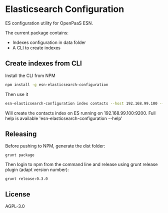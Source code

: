 # Elasticsearch Configuration

ES configuration utility for OpenPaaS ESN.

The current package contains:

- Indexes configuration in data folder
- A CLI to create indexes

## Create indexes from CLI

Install the CLI from NPM

``` bash
npm install -g esn-elasticsearch-configuration
```

Then use it

```bash
esn-elasticsearch-configuration index contacts --host 192.168.99.100 --port 9200
```

Will create the contacts index on ES running on 192.168.99.100:9200.
Full help is available 'esn-elasticsearch-configuration --help'

## Releasing

Before pushing to NPM, generate the dist folder:

```
grunt package
```

Then login to npm from the command line and release using grunt release plugin (adapt version number):

```
grunt release:0.3.0
```

## License

AGPL-3.0
